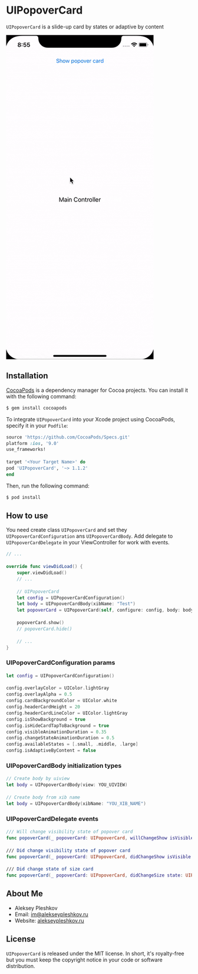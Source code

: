 # UIPopoverCard

`UIPopoverCard` is a slide-up card by states or adaptive by content

![Screenshot](https://github.com/AlekseyPleshkov/UIPopoverCard/blob/master/example.gif?raw=true)

## Installation

[CocoaPods](https://cocoapods.org) is a dependency manager for Cocoa projects. You can install it with the following command:

```bash
$ gem install cocoapods
```

To integrate `UIPopoverCard` into your Xcode project using CocoaPods, specify it in your `Podfile`:

```ruby
source 'https://github.com/CocoaPods/Specs.git'
platform :ios, '9.0'
use_frameworks!

target '<Your Target Name>' do
pod 'UIPopoverCard', '~> 1.1.2'
end
```

Then, run the following command:

```bash
$ pod install
```

## How to use

You need create class `UIPopoverCard` and set they `UIPopoverCardConfiguration` ans `UIPopoverCardBody`.
Add delegate to `UIPopoverCardDelegate` in your ViewController for work with events.

``` swift
// ...

override func viewDidLoad() {
    super.viewDidLoad()
    // ...
    
    // UIPopoverCard
    let config = UIPopoverCardConfiguration()
    let body = UIPopoverCardBody(xibName: "Test")
    let popoverCard = UIPopoverCard(self, configure: config, body: body)
    
    popoverCard.show()
    // popoverCard.hide()
    
    // ...
}
```

### UIPopoverCardConfiguration params

``` swift
let config = UIPopoverCardConfiguration()

config.overlayColor = UIColor.lightGray
config.overlayAlpha = 0.5
config.cardBackgroundColor = UIColor.white
config.headerCardHeight = 20
config.headerCardLineColor = UIColor.lightGray
config.isShowBackground = true
config.isHideCardTapToBackground = true
config.visibleAnimationDuration = 0.35
config.changeStateAnimationDuration = 0.5
config.availableStates = [.small, .middle, .large]
config.isAdaptiveByContent = false
```

### UIPopoverCardBody initialization types

``` swift
// Create body by uiview
let body = UIPopoverCardBody(view: YOU_UIVIEW)

// Create body from xib name
let body = UIPopoverCardBody(xibName: "YOU_XIB_NAME")
```

### UIPopoverCardDelegate events

```swift
/// Will change visibility state of popover card
func popoverCard(_ popoverCard: UIPopoverCard, willChangeShow isVisible: Bool)

/// Did change visibility state of popover card
func popoverCard(_ popoverCard: UIPopoverCard, didChangeShow isVisible: Bool)

/// Did change state of size card
func popoverCard(_ popoverCard: UIPopoverCard, didChangeSize state: UIPopoverCardState)
```

## About Me

* Aleksey Pleshkov
* Email: [im@alekseypleshkov.ru](mailto:im@alekseypleshkov.ru)
* Website: [alekseypleshkov.ru](https://alekseypleshkov.ru)

## License

`UIPopoverCard` is released under the MIT license. In short, it's royalty-free but you must keep the copyright notice in your code or software distribution.

